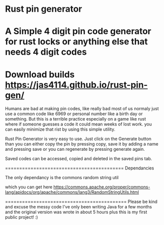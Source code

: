 # Rust pin generator
A Simple 4 digit pin code generator for rust locks or anything else that needs 4 digit codes
===========================================
Download builds 
https://jas4114.github.io/rust-pin-gen/
===========================================

Humans are bad at making pin codes, like really bad most of us normaly just use a common code like 6969 or personal number like a birth day or something. But this is a terrible practice especially on a game like rust where if someone guesses a code it could mean weeks of lost work. you can easily minimize that rist by using this simple utility.

Rust Pin Generator is very easy to use. Just click on the Generate button than you can either copy the pin by pressing copy, save it by adding a name and pressing save or you can regenerate by pressing generate again. 

Saved codes can be accessed, copied and deleted in the saved pins tab.

==========================================
Dependancies

The only dependancy is the commons random string util

which you can get here https://commons.apache.org/proper/commons-lang/apidocs/org/apache/commons/lang3/RandomStringUtils.html

===========================================
Please be kind and excuse the messy code I've only been writing Java for a few months and the original version was wrote in about 5 hours plus this is my first public project! :)
